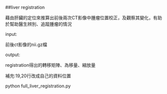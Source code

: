 ##liver registration 

藉由肝臟的定位來推算出前後兩次CT影像中腫瘤位置校正，及觀察其變化，有助於幫助醫生辨別、追蹤腫瘤的情況

input:

前後ct影像的nii.gz檔

output:

registration得出的轉移矩陣、為移量、縮放量

補充:19,20行改成自己的資料位置

  python full_liver_registration.py
  
 
